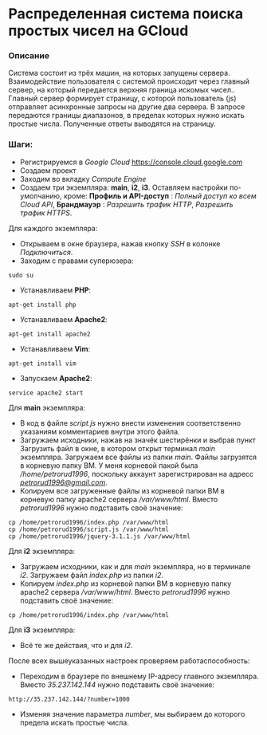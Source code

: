 # Распределенная система поиска простых чисел на GCloud

### Описание
Система состоит из трёх машин, на которых запущены сервера.
Взаимодействие пользователя с системой происходит через главный сервер, на который передается верхняя граница искомых чисел..
Главный сервер формирует страницу, с которой пользователь (js) отправляет асинхронные запросы на другие два сервера.
В запросе передаются границы диапазонов, в пределах которых нужно искать простые числа.
Полученные ответы выводятся на страницу.

### Шаги:
- Регистрируемся в *Google Cloud* 
https://console.cloud.google.com
- Создаем проект
- Заходим во вкладку *Compute Engine*
- Создаем три экземпляра: **main**, **i2**, **i3**.
Оставляем настройки по-умолчанию, кроме: 
**Профиль и API-доступ** : *Полный доступ ко всем Cloud API*,
**Брандмауэр** : *Разрешить трафик HTTP*, *Разрешить трафик HTTPS*.

Для каждого экземпляра:
- Открываем в окне браузера, нажав кнопку *SSH* в колонке *Подключиться*.
- Заходим с правами суперюзера:
```
sudo su
```
- Устанавливаем **PHP**:
```
apt-get install php
```
- Устанавливаем **Apache2**:
```
apt-get install apache2
```
- Устанавливаем **Vim**:
```
apt-get install vim
```
- Запускаем **Apache2**:
```
service apache2 start
```

Для **main** экземпляра:
- В код в файле *script.js* нужно внести изменения соответственно указаниям комментариев внутри этого файла.
- Загружаем исходники, нажав на значёк шестирёнки и выбрав пункт Загрузить файл в окне, в котором открыт терминал *main* экземпляра.
Загружаем все файлы из папки *main*. Файлы загрузятся в корневую папку ВМ. У меня корневой пакой была */home/petrorud1996*, поскольку аккаунт зарегистрирован на адресс *petrorud1996@gmail.com*.
- Копируем все загруженные файлы из корневой папки ВМ в корневую папку apache2 сервера */var/www/html*. 
Вместо *petrorud1996* нужно подставить своё значение:
```
cp /home/petrorud1996/index.php /var/www/html
cp /home/petrorud1996/script.js /var/www/html
cp /home/petrorud1996/jquery-3.1.1.js /var/www/html
```

Для **i2** экземпляра:
- Загружаем исходники, как и для *main* экземпляра, но в терминале *i2*. Загружаем файл *index.php* из папки *i2*.
- Копируем *index.php* из корневой папки ВМ в корневую папку apache2 сервера */var/www/html*. 
Вместо *petrorud1996* нужно подставить своё значение:
```
cp /home/petrorud1996/index.php /var/www/html
```

Для **i3** экземпляра:
- Всё те же действия, что и для *i2*.

После всех вышеуказанных настроек проверяем работаспособность:
- Переходим в браузере по внешнему IP-адресу главного экземпляра.
Вместо *35.237.142.144* нужно подставить своё значение:
```
http://35.237.142.144/?number=1000
```
- Изменяя значение параметра *number*, мы выбираем до которого предела искать простые числа.
